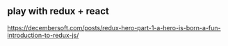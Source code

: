 ## play with redux + react


https://decembersoft.com/posts/redux-hero-part-1-a-hero-is-born-a-fun-introduction-to-redux-js/